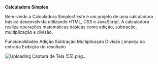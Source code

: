 **Calculadora Simples**


Bem-vindo à Calculadora Simples! Este é um projeto de uma calculadora básica desenvolvida utilizando HTML, CSS e JavaScript. A calculadora realiza operações matemáticas básicas como adição, subtração, multiplicação e divisão.

Funcionalidades
Adição
Subtração
Multiplicação
Divisão
Limpeza da entrada
Exibição do resultado

![Uploading Captura de Tela (55).png…]()
